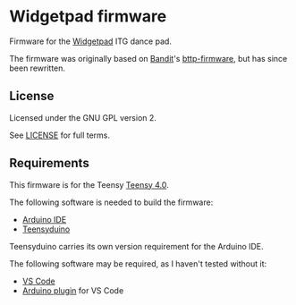 # Widgetpad firmware

Firmware for the [Widgetpad](https://github.com/widget-/widgetpad) ITG
dance pad.

The firmware was originally based on [Bandit](https://github.com/andlehma)'s
[bttp-firmware](https://github.com/BanditsTerrificTravelPad/bttp-firmware),
but has since been rewritten.

## License

Licensed under the GNU GPL version 2.

See [LICENSE](LICENSE) for full terms.

## Requirements

This firmware is for the Teensy [Teensy 4.0](https://www.pjrc.com/store/teensy40.html).

The following software is needed to build the firmware:

* [Arduino IDE](https://www.arduino.cc/en/software)
* [Teensyduino](https://www.pjrc.com/teensy/teensyduino.html)

Teensyduino carries its own version requirement for the Arduino IDE.

The following software may be required, as I haven't tested without it:

* [VS Code](https://code.visualstudio.com/)
* [Arduino plugin](https://marketplace.visualstudio.com/items?itemName=vsciot-vscode.vscode-arduino)
  for VS Code
